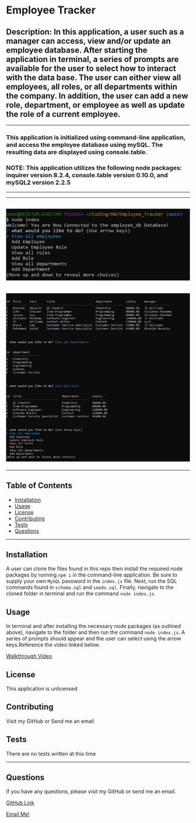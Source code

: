 # Employee Tracker

## Description: In this application, a user such as a manager can access, view and/or update an employee database. After starting the application in terminal, a series of prompts are available for the user to select how to interact with the data base. The user can either view all employees, all roles, or all departments within the company. In addition, the user can add a new role, department, or employee as well as update the role of a current employee. 
---
### This application is initialized using command-line application, and access the employee database using mySQL. The resulting data are displayed using console.table.

### NOTE: This application utilizes the following node packages: inquirer version 8.2.4, console.table version 0.10.0, and mySQL2 version 2.2.5
---
---

## ![Screenshot](./assets/screenshot/startup.png)
## ![Screenshot](./assets/screenshot/tables.png)
---

## Table of Contents
  - [Installation](#installation)
  - [Usage](#usage)
  - [License](#license)
  - [Contributing](#contributing)
  - [Tests](#tests)
  - [Questions](#questions)

---
## Installation

A user can clone the files found in this repo then install the required node packages by running `npm i` in the command-line application. Be sure to supply your own `MySQL` password in the `index.js` file. Next, run the SQL commands found in `schema.sql` and `seeds.sql`. Finally, navigate to the cloned folder in terminal and run the command `node index.js`.


## Usage

In terminal and after installing the necessary node packages (as outlined above), navigate to the folder and then run the command `node index.js`. A series of prompts should appear and the user can select using the arrow keys.Reference the video linked below.

[Walkthrough Video](https://drive.google.com/file/d/1gtGd721f3rQNwLp0csAePHLHu5-7zjU3/view?usp=sharing)


## License

This application is unlicensed

## Contributing

Visit my GitHub or Send me an email

## Tests

There are no tests written at this time

---
## Questions

If you have any questions, please visit my GitHub or send me an email.

[GitHub Link](https://github.com/momaki9)

[Email Me!](mailto:mostafa_m9@yahoo.com)